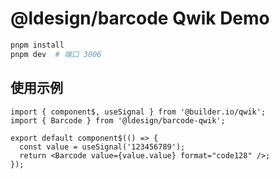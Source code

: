 # @ldesign/barcode Qwik Demo

```bash
pnpm install
pnpm dev  # 端口 3006
```

## 使用示例

```tsx
import { component$, useSignal } from '@builder.io/qwik';
import { Barcode } from '@ldesign/barcode-qwik';

export default component$(() => {
  const value = useSignal('123456789');
  return <Barcode value={value.value} format="code128" />;
});
```
